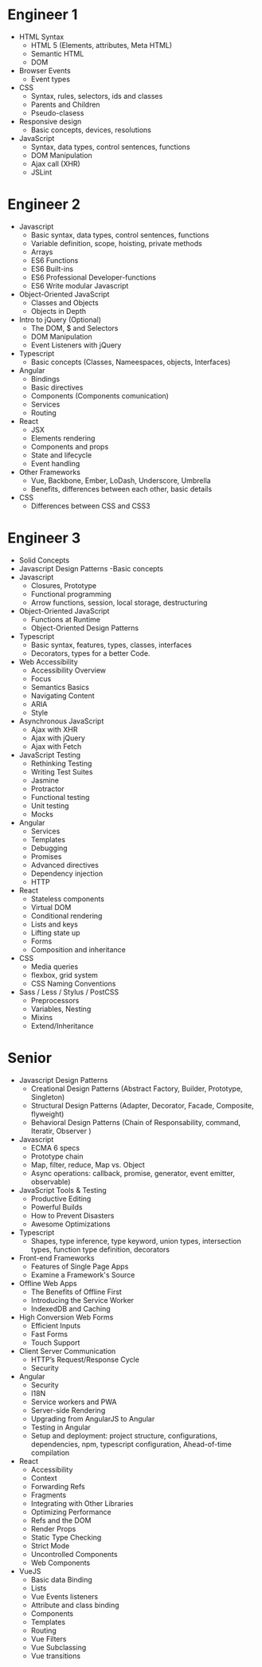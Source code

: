 # Engineer 1

- HTML Syntax
	- HTML 5 (Elements, attributes, Meta HTML)
	- Semantic HTML
	- DOM
- Browser Events
	- Event types
- CSS
	- Syntax, rules, selectors, ids and classes
	- Parents and Children
	- Pseudo-clasess
- Responsive design
	- Basic concepts, devices, resolutions
- JavaScript
	- Syntax, data types, control sentences, functions
	- DOM Manipulation
	- Ajax call (XHR)
	- JSLint

# Engineer 2

- Javascript
	- Basic syntax, data types, control sentences, functions
	- Variable definition, scope, hoisting, private methods
	- Arrays
	- ES6 Functions
	- ES6 Built-ins
	- ES6 Professional Developer-functions
	- ES6 Write modular Javascript
- Object-Oriented JavaScript
	- Classes and Objects
	- Objects in Depth
- Intro to jQuery (Optional)
	- The DOM, $ and Selectors
	- DOM Manipulation
	- Event Listeners with jQuery
- Typescript
	- Basic concepts (Classes, Nameespaces, objects, Interfaces)
- Angular
	- Bindings
	- Basic directives
	- Components (Components comunication)
	- Services
	- Routing
- React
	- JSX
	- Elements rendering
	- Components and props
	- State and lifecycle
	- Event handling
- Other Frameworks
	- Vue, Backbone, Ember, LoDash, Underscore, Umbrella
	- Benefits, differences between each other, basic details
- CSS
	- Differences between CSS and CSS3

# Engineer 3

- Solid Concepts
- Javascript Design Patterns
	-Basic concepts
- Javascript
	- Closures, Prototype
	- Functional programming
	- Arrow functions, session, local storage, destructuring
- Object-Oriented JavaScript
	- Functions at Runtime
	- Object-Oriented Design Patterns
- Typescript
	- Basic syntax, features, types, classes, interfaces
	- Decorators, types for a better Code.
- Web Accessibility
	- Accessibility Overview
	- Focus
	- Semantics Basics
	- Navigating Content
	- ARIA
	- Style
- Asynchronous JavaScript
	- Ajax with XHR
	- Ajax with jQuery
	- Ajax with Fetch
- JavaScript Testing
	- Rethinking Testing
	- Writing Test Suites
	- Jasmine
	- Protractor
	- Functional testing
	- Unit testing
	- Mocks
- Angular
	- Services
	- Templates
	- Debugging
	- Promises
	- Advanced directives
	- Dependency injection
	- HTTP
- React
	- Stateless components
	- Virtual DOM
	- Conditional rendering
	- Lists and keys
	- Lifting state up
	- Forms
	- Composition and inheritance
- CSS
	- Media queries
	- flexbox, grid system
	- CSS Naming Conventions
- Sass / Less / Stylus / PostCSS
	- Preprocessors
	- Variables, Nesting
	- Mixins
	- Extend/Inheritance

# Senior
- Javascript Design Patterns
	- Creational Design Patterns (Abstract Factory, Builder, Prototype, Singleton)
	- Structural Design Patterns (Adapter, Decorator, Facade, Composite, flyweight)
	- Behavioral Design Patterns (Chain of Responsability, command, Iteratir, Observer )
- Javascript
	- ECMA 6 specs
	- Prototype chain
	- Map, filter, reduce, Map vs. Object
	- Async operations: callback, promise, generator, event emitter, observable)
- JavaScript Tools & Testing
	- Productive Editing
	- Powerful Builds
	- How to Prevent Disasters
	- Awesome Optimizations
- Typescript
	- Shapes, type inference, type keyword, union types, intersection types, function type definition, decorators
- Front-end Frameworks
	- Features of Single Page Apps
	- Examine a Framework's Source
- Offline Web Apps
	- The Benefits of Offline First
	- Introducing the Service Worker
	- IndexedDB and Caching
- High Conversion Web Forms
	- Efficient Inputs
	- Fast Forms
	- Touch Support
- Client Server Communication
	- HTTP’s Request/Response Cycle
	- Security
- Angular
	- Security
	- I18N
	- Service workers and PWA
	- Server-side Rendering
	- Upgrading from AngularJS to Angular
	- Testing in Angular
	- Setup and deployment: project structure, configurations, dependencies, npm, typescript configuration, Ahead-of-time compilation
- React
	- Accessibility
	- Context
	- Forwarding Refs
	- Fragments
	- Integrating with Other Libraries
	- Optimizing Performance
	- Refs and the DOM
	- Render Props
	- Static Type Checking
	- Strict Mode
	- Uncontrolled Components
	- Web Components
- VueJS
	- Basic data Binding
	- Lists
	- Vue Events listeners
	- Attribute and class binding
	- Components
	- Templates
	- Routing
	- Vue Filters
	- Vue Subclassing
	- Vue transitions
